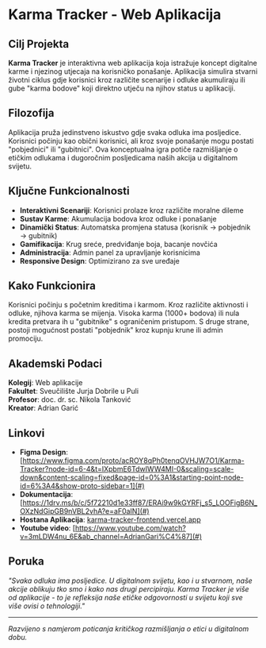 # Karma Tracker - Web Aplikacija

## Cilj Projekta

**Karma Tracker** je interaktivna web aplikacija koja istražuje koncept digitalne karme i njezinog utjecaja na korisničko ponašanje. Aplikacija simulira stvarni životni ciklus gdje korisnici kroz različite scenarije i odluke akumuliraju ili gube "karma bodove" koji direktno utječu na njihov status u aplikaciji.

## Filozofija

Aplikacija pruža jedinstveno iskustvo gdje svaka odluka ima posljedice. Korisnici počinju kao obični korisnici, ali kroz svoje ponašanje mogu postati "pobjednici" ili "gubitnici". Ova konceptualna igra potiče razmišljanje o etičkim odlukama i dugoročnim posljedicama naših akcija u digitalnom svijetu.

## Ključne Funkcionalnosti

- **Interaktivni Scenariji**: Korisnici prolaze kroz različite moralne dileme
- **Sustav Karme**: Akumulacija bodova kroz odluke i ponašanje
- **Dinamički Status**: Automatska promjena statusa (korisnik → pobjednik → gubitnik)
- **Gamifikacija**: Krug sreće, predviđanje boja, bacanje novčića
- **Administracija**: Admin panel za upravljanje korisnicima
- **Responsive Design**: Optimizirano za sve uređaje

## Kako Funkcionira

Korisnici počinju s početnim kreditima i karmom. Kroz različite aktivnosti i odluke, njihova karma se mijenja. Visoka karma (1000+ bodova) ili nula kredita pretvara ih u "gubitnike" s ograničenim pristupom. S druge strane, postoji mogućnost postati "pobjednik" kroz kupnju krune ili admin promociju.

## Akademski Podaci

**Kolegij**: Web aplikacije  
**Fakultet**: Sveučilište Jurja Dobrile u Puli  
**Profesor**: doc. dr. sc. Nikola Tanković  
**Kreator**: Adrian Garić  

## Linkovi

- **Figma Design**: [https://www.figma.com/proto/acROY8qPh0tenqOVHJW7O1/Karma-Tracker?node-id=6-4&t=IXpbmE6TdwIWW4MI-0&scaling=scale-down&content-scaling=fixed&page-id=0%3A1&starting-point-node-id=6%3A4&show-proto-sidebar=1](#)
- **Dokumentacija**: [https://1drv.ms/b/c/5f72210d1e33ff87/ERAi9w9kGYRFj_s5_LOOFigB6N_OXzNdGipGB9nVBL2vhA?e=aF0aIN](#)
- **Hostana Aplikacija**: [karma-tracker-frontend.vercel.app](#)
- **Youtube video**: [https://www.youtube.com/watch?v=3mLDW4nu_6E&ab_channel=AdrianGari%C4%87](#)

## Poruka

*"Svaka odluka ima posljedice. U digitalnom svijetu, kao i u stvarnom, naše akcije oblikuju tko smo i kako nas drugi percipiraju. Karma Tracker je više od aplikacije - to je refleksija naše etičke odgovornosti u svijetu koji sve više ovisi o tehnologiji."*

---

*Razvijeno s namjerom poticanja kritičkog razmišljanja o etici u digitalnom dobu.*
